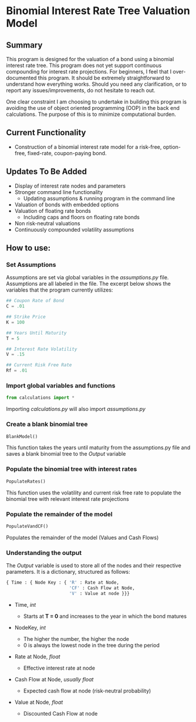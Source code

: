 # Binomial Interest Rate Tree Valuation Model

## Summary

This program is designed for the valuation of a bond using a binomial interest rate tree. This program does not yet support continuous compounding for interest rate projections. For beginners, I feel that I over-documented this program. It should be extremely straightforward to understand how everything works. Should you need any clarification, or to report any issues/improvements, do not hesitate to reach out. 

One clear constraint I am choosing to undertake in building this program is avoiding the use of object oriented programming (OOP) in the back end calculations. The purpose of this is to minimize computational burden.

## Current Functionality

* Construction of a binomial interest rate model for a risk-free, option-free, fixed-rate, coupon-paying bond. 

## Updates To Be Added

* Display of interest rate nodes and parameters
* Stronger command line functionality 
  * Updating assumptions & running program in the command line
* Valuation of bonds with embedded options
* Valuation of floating rate bonds
  * Including caps and floors on floating rate bonds
* Non risk-neutral valuations
* Continuously compounded volatility assumptions

## How to use:

### Set Assumptions

Assumptions are set via global variables in the *assumptions.py* file. Assumptions are all labeled in the file. The excerpt below shows the variables that the program currently utilizes:

```python
## Coupon Rate of Bond
C = .01

## Strike Price
K = 100

## Years Until Maturity
T = 5

## Interest Rate Volatility
V = .15

## Current Risk Free Rate
Rf = .01
```

### Import global variables and functions

```python
from calculations import *
```

Importing *calculations.py* will also import *assumptions.py*

### Create a blank binomial tree

```python
BlankModel()
```

This function takes the years until maturity from the assumptions.py file and saves a blank binomial tree to the *Output* variable

### Populate the binomial tree with interest rates

```python
PopulateRates()
```

This function uses the volatility and current risk free rate to populate the binomial tree with relevant interest rate projections

### Populate the remainder of the model

```python
PopulateVandCF()
```

Populates the remainder of the model (Values and Cash Flows)


### Understanding the output

The *Output* variable is used to store all of the nodes and their respective parameters. It is a dictionary, structured as follows:

```python
{ Time : { Node Key : { 'R' : Rate at Node,
                        'CF' : Cash Flow at Node,
                        'V' : Value at node }}}
```

* Time, *int* 
  * Starts at **T = 0** and increases to the year in which the bond matures

* NodeKey, *int*
  * The higher the number, the higher the node
  * 0 is always the lowest node in the tree during the period

* Rate at Node, *float*
  * Effective interest rate at node

* Cash Flow at Node, *usually float*
  * Expected cash flow at node (risk-neutral probability)

* Value at Node, *float*
  * Discounted Cash Flow at node
